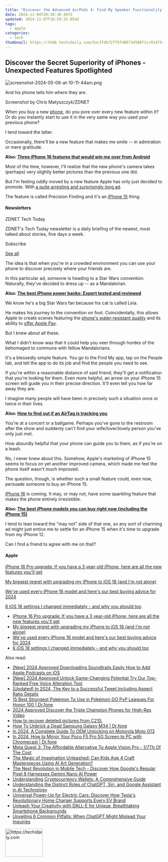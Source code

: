 ```yaml
---
title: "Discover the Advanced AirPods 4: Find My Speaker Functionality and Updated USB-C Port | Tech Insights on ZDNet"
date: 2024-11-04T20:38:30.997Z
updated: 2024-11-07T16:59:32.054Z
tags:
  - apple
categories:
  - tech
thumbnail: https://thmb.techidaily.com/5ac1fdb72ff5f486734588f1cc91475aa04db1c8438011d2d41a4363ede19ca9.jpg
---
```


## Discover the Secret Superiority of iPhones - Unexpected Features Spotlighted

![screenshot-2024-05-06-at-10-11-44am.png](https://www.zdnet.com/a/img/resize/2a3c694a08924fde90b8a93ae00590251bad0414/2024/05/06/629cb495-6f04-40f5-a150-6985b29b7f3c/screenshot-2024-05-06-at-10-11-44am.png?auto=webp&width=1280)

And his phone tells him where they are.

Screenshot by Chris Matyszczyk/ZDNET

When you buy a new [phone](https://www.zdnet.com/topic/smartphones/), do you pore over every new feature within it? Or do you instantly start to use it in the very same way you used your previous phone?

I tend toward the latter.

Occasionally, there'll be a new feature that makes me smile -- in admiration or mere gratitude.

**Also: [Three iPhone 16 features that would win me over from Android](https://www.zdnet.com/article/three-iphone-16-features-that-would-win-me-over-from-android/)**

Most of the time, however, I'll realize that the new phone's camera takes (perhaps) very slightly better pictures than the previous one did.

But I'm feeling oddly moved by a new feature Apple has only just decided to promote. With [a quite arresting and surprisingly long ad](https://www.youtube.com/watch?v=yk6UVnMn9ts).

The feature is called Precision Finding and it's an [iPhone 15](https://www.zdnet.com/article/every-product-apple-announced-this-week-iphone-15-pro-apple-watch-series-9-airpods/) thing.

#### Newsletters

ZDNET Tech Today

ZDNET's Tech Today newsletter is a daily briefing of the newest, most talked about stories, five days a week.

 Subscribe

[See all](https://www.zdnet.com/newsletters/)

The idea is that when you're in a crowded environment you can use your phone to discover precisely where your friends are.

In this particular ad, someone is heading to a Star Wars convention. Naturally, they've decided to dress up -- as a Mandalorian. 

**Also: [The best iPhone power banks: Expert tested and reviewed](https://www.zdnet.com/article/best-iphone-power-bank/)**

We know he's a big Star Wars fan because his cat is called Leia. 

He makes his journey to the convention on foot. Coincidentally, this allows Apple to create scenes featuring the [phone's water-resistant quality](https://www.zdnet.com/article/dont-go-swimming-with-your-new-iphone-15-even-if-it-says-its-waterproof/) and its ability to [offer Apple Pay](https://www.zdnet.com/article/how-to-use-apple-pay-in-stores-and-online/).

But I knew about all these.

What I didn't know was that it could help you veer through hordes of the behomaged to commune with fellow Mandalorians.

It's a blessedly simple feature. You go to the Find My app, tap on the People tab, and tell the app to do its job and find the people you need to see.

If you're within a reasonable distance of said friend, they'll get a notification that you're looking for them. Even more helpful, an arrow on your iPhone 15 screen will guide you in their precise direction. It'll even tell you how far away they are.

I imagine many people will have been in precisely such a situation once or twice in their lives.

**Also: [How to find out if an AirTag is tracking you](https://www.zdnet.com/article/how-to-find-out-if-an-airtag-is-tracking-you/)**

You're at a concert or a ballgame. Perhaps you've gone to the restroom after the show and suddenly can't find your wife/lover/lovely person you've only just met.

How absurdly helpful that your phone can guide you to them, as if you're on a leash.

No, I never knew about this. Somehow, Apple's marketing of iPhone 15 seems to focus on yet another improved camera, which made me feel the phone itself wasn't much improved.

The question, though, is whether such a small feature could, even now, persuade someone to buy an iPhone 15.

[iPhone 16](https://www.zdnet.com/article/three-iphone-16-features-that-would-win-me-over-from-android/) is coming. It may, or may not, have some sparkling feature that makes the phone entirely irresistible.

**Also: [The best iPhone models you can buy right now (including the iPhone 15)](https://www.zdnet.com/article/best-iphone/)**

I tend to lean toward the "may not" side of that one, so any sort of charming ad might just entice me to settle for an iPhone 15 when it's time to upgrade from my iPhone 12.

Can I find a friend to agree with me on that?

#### Apple

[iPhone 16 Pro upgrade: If you have a 3 year-old iPhone, here are all the new features you'll get](https://www.zdnet.com/article/iphone-16-pro-and-pro-max-hands-on/ "iPhone 16 Pro upgrade: If you have a 3 year-old iPhone, here are all the new features you'll get")

[My biggest regret with upgrading my iPhone to iOS 18 (and I'm not alone)](https://www.zdnet.com/article/my-biggest-regret-with-upgrading-my-iphone-to-ios-18-and-im-not-alone/ "My biggest regret with upgrading my iPhone to iOS 18 (and I'm not alone)")

[We've used every iPhone 16 model and here's our best buying advice for 2024](https://www.zdnet.com/article/iphone-16-pro-max-buying-advice-2024/ "We've used every iPhone 16 model and here's our best buying advice for 2024")

[6 iOS 18 settings I changed immediately - and why you should too](https://www.zdnet.com/article/6-ios-18-settings-i-changed-immediately-and-why-you-should-too/ "6 iOS 18 settings I changed immediately - and why you should too")

* [iPhone 16 Pro upgrade: If you have a 3 year-old iPhone, here are all the new features you'll get](https://www.zdnet.com/article/iphone-16-pro-and-pro-max-hands-on/ "iPhone 16 Pro upgrade: If you have a 3 year-old iPhone, here are all the new features you'll get")
* [My biggest regret with upgrading my iPhone to iOS 18 (and I'm not alone)](https://www.zdnet.com/article/my-biggest-regret-with-upgrading-my-iphone-to-ios-18-and-im-not-alone/ "My biggest regret with upgrading my iPhone to iOS 18 (and I'm not alone)")
* [We've used every iPhone 16 model and here's our best buying advice for 2024](https://www.zdnet.com/article/iphone-16-pro-max-buying-advice-2024/ "We've used every iPhone 16 model and here's our best buying advice for 2024")
* [6 iOS 18 settings I changed immediately - and why you should too](https://www.zdnet.com/article/6-ios-18-settings-i-changed-immediately-and-why-you-should-too/ "6 iOS 18 settings I changed immediately - and why you should too")

<ins class="adsbygoogle"
     style="display:block"
     data-ad-format="autorelaxed"
     data-ad-client="ca-pub-7571918770474297"
     data-ad-slot="1223367746"></ins>

<ins class="adsbygoogle"
     style="display:block"
     data-ad-client="ca-pub-7571918770474297"
     data-ad-slot="8358498916"
     data-ad-format="auto"
     data-full-width-responsive="true"></ins>

<span class="atpl-alsoreadstyle">Also read:</span>
<div><ul>
<li><a href="https://fox-glue.techidaily.com/new-2024-approved-downloading-soundtrails-easily-how-to-add-apple-podcasts-on-ios/"><u>[New] 2024 Approved Downloading Soundtrails Easily How to Add Apple Podcasts on iOS</u></a></li>
<li><a href="https://fox-info.techidaily.com/new-2024-approved-unlock-game-changing-potential-try-our-top-ranked-free-voice-alteration-tool/"><u>[New] 2024 Approved Unlock Game-Changing Potential Try Our Top-Ranked Free Voice Alteration Tool</u></a></li>
<li><a href="https://twitter-videos.techidaily.com/updated-in-2024-the-key-to-a-successful-tweet-including-aspect-ratio-details/"><u>[Updated] In 2024, The Key to a Successful Tweet Including Aspect Ratio Details</u></a></li>
<li><a href="https://pokemon-go-android.techidaily.com/15-best-strongest-pokemon-to-use-in-pokemon-go-pvp-leagues-for-honor-100-drfone-by-drfone-virtual-android/"><u>15 Best Strongest Pokémon To Use in Pokémon GO PvP Leagues For Honor 100 | Dr.fone</u></a></li>
<li><a href="https://article-knowledge.techidaily.com/2024-approved-discover-the-triple-champion-phones-for-high-res-video/"><u>2024 Approved Discover the Triple Champion Phones for High-Res Video</u></a></li>
<li><a href="https://blog-min.techidaily.com/how-to-recover-deleted-pictures-from-c210-by-fonelab-android-recover-pictures/"><u>How to recover deleted pictures from C210.</u></a></li>
<li><a href="https://fix-guide.techidaily.com/how-to-unbrick-a-dead-samsung-galaxy-m34-drfone-by-drfone-fix-android-problems-fix-android-problems/"><u>How To Unbrick a Dead Samsung Galaxy M34 | Dr.fone</u></a></li>
<li><a href="https://android-unlock.techidaily.com/in-2024-a-complete-guide-to-oem-unlocking-on-motorola-moto-g13-by-drfone-android/"><u>In 2024, A Complete Guide To OEM Unlocking on Motorola Moto G13</u></a></li>
<li><a href="https://screen-mirror.techidaily.com/in-2024-how-to-mirror-your-poco-f5-pro-5g-screen-to-pc-with-chromecast-drfone-by-drfone-android/"><u>In 2024, How to Mirror Your Poco F5 Pro 5G Screen to PC with Chromecast | Dr.fone</u></a></li>
<li><a href="https://tech-haven.techidaily.com/meta-quest-3-the-affordable-alternative-to-apple-vision-pro-17th-of-the-cost/"><u>Meta Quest 3: The Affordable Alternative To Apple Vision Pro - 1/7Th Of The Cost</u></a></li>
<li><a href="https://tech-haven.techidaily.com/the-magic-of-imagination-unleashed-can-kids-age-4-craft-masterpieces-using-ai-art-generation/"><u>The Magic of Imagination Unleashed: Can Kids Age 4 Craft Masterpieces Using AI Art Generation?</u></a></li>
<li><a href="https://tech-haven.techidaily.com/the-next-revolution-in-mobile-tech-discover-how-googles-regular-pixel-8-harnesses-gemini-nano-ai-power/"><u>The Next Revolution in Mobile Tech - Discover How Google's Regular Pixel 8 Harnesses Gemini Nano AI Power</u></a></li>
<li><a href="https://tech-haven.techidaily.com/understanding-cryptocurrency-wallets-a-comprehensive-guide/"><u>Understanding Cryptocurrency Wallets: A Comprehensive Guide</u></a></li>
<li><a href="https://tech-haven.techidaily.com/understanding-the-distinct-roles-of-chatgpt-siri-and-google-assistant-in-ai-technology/"><u>Understanding the Distinct Roles of ChatGPT, Siri, and Google Assistant in AI Technology</u></a></li>
<li><a href="https://tech-haven.techidaily.com/universal-power-up-for-electric-cars-discover-how-teslas-revolutionary-home-charger-supports-every-ev-brand/"><u>Universal Power-Up for Electric Cars: Discover How Tesla's Revolutionary Home Charger Supports Every EV Brand</u></a></li>
<li><a href="https://tech-haven.techidaily.com/unleash-your-creativity-with-dall-e-for-unique-breathtaking-smartphone-backgrounds/"><u>Unleash Your Creativity with DALL-E for Unique, Breathtaking Smartphone Backgrounds</u></a></li>
<li><a href="https://tech-haven.techidaily.com/unveiling-6-common-pitfalls-when-chatgpt-might-mislead-your-inquiries/"><u>Unveiling 6 Common Pitfalls: When ChatGPT Might Mislead Your Inquiries</u></a></li>
</ul></div>

<!-- affiliate ads begin -->
<a href="https://25home.pxf.io/c/5597632/2148636/16836" target="_top" id="2148636">
  <img src="//a.impactradius-go.com/display-ad/16836-2148636" border="0" alt="https://techidaily.com" width="120" height="90"/>
</a>
<img height="0" width="0" src="https://25home.pxf.io/i/5597632/2148636/16836" style="position:absolute;visibility:hidden;" border="0" />
<!-- affiliate ads end -->


